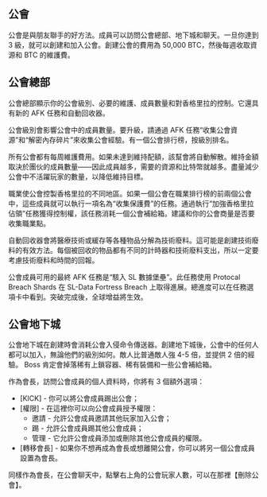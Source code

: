 ## 公會
公會是與朋友聯手的好方法。成員可以訪問公會總部、地下城和聊天。一旦你達到 3 級，就可以創建和加入公會。創建公會的費用為 50,000 BTC，然後每週收取資源和 BTC 的維護費。

## 公會總部
公會總部顯示你的公會級別、必要的維護、成員數量和對香格里拉的控制。它還具有新的 AFK 任務和自動回收器。

公會級別會影響公會中的成員數量。要升級，請通過 AFK 任務“收集公會資源”和“解密內存碎片”來收集公會經驗。有一個公會排行榜，按級別排名。

所有公會都有每周維護費用。如果未達到維持配額，該幫會將自動解散。維持金額取決於團伙的成員數量——因此成員越多，需要的資源和比特幣就越多。盡量減少公會中不活躍玩家的數量，以降低維持目標。

職業使公會控製香格里拉的不同地區。如果一個公會在職業排行榜的前兩個公會中，這些成員就可以執行一項名為“收集保護費”的任務。通過執行“加強香格里拉佔領”任務獲得控制權，該任務消耗一個公會補給箱。建議和你的公會商量是否要收集職業點。

自動回收器會將醫療技術或緩存等各種物品分解為技術廢料。這可能是創建技術廢料的有效方法。每個被回收的物品都有不同的計時器和技術廢料支出，所以一定要考慮技術廢料和時間的回報。

公會成員可用的最終 AFK 任務是“駭入 SL 數據堡壘”。此任務使用 Protocal Breach Shards 在 SL-Data Fortress Breach 上取得進展。總進度可以在任務選項卡中看到。突破完成後，全球增益將生效。

## 公會地下城
公會地下城在創建時會消耗公會入侵命令傳送器。創建地下城後，公會中的任何人都可以加入，無論他們的級別如何。敵人比普通敵人強 4-5 倍，並提供 2 倍的經驗。 Boss 肯定會掉落稀有上鎖容器、稀有裝備和一些公會補給箱。

作為會長，訪問公會成員的個人資料時，你將有 3 個額外選項：
 - [KICK] - 你可以將公會成員踢出公會；
 - [權限] - 在這裡你可以向公會成員授予權限：
   - 邀請 - 允許公會成員邀請其他玩家加入公會；
   - 踢 - 允許公會成員踢其他公會成員；
   - 管理 - 它允許公會成員添加或刪除其他公會成員的權限。
 - [轉移會長] - 如果你不想再成為會長或想離開公會，你可以將另一個公會成員設置為會長。

同樣作為會長，在公會聊天中，點擊右上角的公會玩家人數，可以在那裡【刪除公會】。
